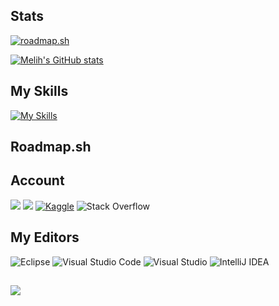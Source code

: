 ## Stats

[![roadmap.sh](https://api.roadmap.sh/v1-badge/tall/64f599bd5ce9f4ca588b8481?variant=dark&roadmaps=java)](https://roadmap.sh)

[![Melih's GitHub stats](https://github-readme-stats.vercel.app/api?username=melih-akman&show_icons=true&theme=aura#gh-dark-mode-only)](https://github.com/melih-akman)

## My Skills

[![My Skills](https://skillicons.dev/icons?i=gcp,c,java,py,arduino)](https://github.com/melih-akman)

## Roadmap.sh


## Account
 
[![](https://img.shields.io/badge/LinkedIn-0077B5?style=for-the-badge&logo=linkedin&logoColor=white)](https://www.linkedin.com/in/melihakman/)
[![](https://img.shields.io/badge/-Hackerrank-2EC866?style=for-the-badge&logo=HackerRank&logoColor=white)](https://hackerrank.com/melih_akman?hr_r=1)
[![Kaggle](https://img.shields.io/badge/Kaggle-035a7d?style=for-the-badge&logo=kaggle&logoColor=white)](https://www.kaggle.com/melihakman)
![Stack Overflow](https://img.shields.io/badge/-Stackoverflow-FE7A16?style=for-the-badge&logo=stack-overflow&logoColor=white)

## My Editors 

![Eclipse](https://img.shields.io/badge/Eclipse-FE7A16.svg?style=for-the-badge&logo=Eclipse&logoColor=white)
![Visual Studio Code](https://img.shields.io/badge/Visual%20Studio%20Code-0078d7.svg?style=for-the-badge&logo=visual-studio-code&logoColor=white)
![Visual Studio](https://img.shields.io/badge/Visual%20Studio-5C2D91.svg?style=for-the-badge&logo=visual-studio&logoColor=white)
![IntelliJ IDEA](https://img.shields.io/badge/IntelliJIDEA-000000.svg?style=for-the-badge&logo=intellij-idea&logoColor=white)

##

[![](https://visitcount.itsvg.in/api?id=melih-akman&label=Profile%20Views&icon=5&pretty=true)](https://github.com/melih-akman)


